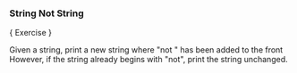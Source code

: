 ### String Not String

{ Exercise }

Given a string, print a new string where "not " has been added to the front
However, if the string already begins with "not", print the string unchanged.